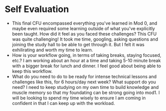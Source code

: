 # Self Evaluation

- This final CFU encompassed everything you've learned in Mod 0, and maybe even required some learning outside of what you've explicitly been taught. How did it feel as you faced these challenges?
This CFU was quite challenging! It took me time, googling, asking questions and joining the study hall to be able to get through it. But I felt it was exhilirating and worth my time to learn.
- How is your workflow going, in terms of taking breaks, staying focused, etc.? I am working about an hour at a time and taking 5-10 minute break with a bigger break for lunch and dinner. I feel good about being able to keep this workflow.
- What do you need to do to be ready for intense technical lessons and challenges like this, for 6 hours/day next week? What support do you need? I need to keep studying on my own time to build knowledge and muscle memory so that my foundating can be strong going into mod1. I will be looking to spend my time wisely to ensure I am coming in confident in that I can keep up with the workload.